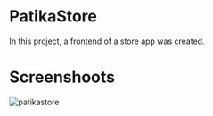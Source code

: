 # PatikaStore
In this project, a frontend of a store app was created.

# Screenshoots

![patikastore](https://user-images.githubusercontent.com/56682209/228944339-7077f1b8-d111-481d-98a6-9054ec636d2b.png)

